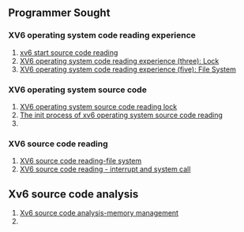 ## Programmer Sought



### XV6 operating system code reading experience

1. [xv6 start source code reading](https://www.programmersought.com/article/78727186412/)
2. [XV6 operating system code reading experience (three): Lock](https://www.programmersought.com/article/54302701499/)
3. [XV6 operating system code reading experience (five): File System](https://www.programmersought.com/article/35822701497/)



### XV6 operating system source code

1. [XV6 operating system source code reading lock](https://www.programmersought.com/article/66898763460/)
2. [The init process of xv6 operating system source code reading](https://www.programmersought.com/article/48576822044/)
3. 

### XV6 source code reading

1. [XV6 source code reading-file system](https://www.programmersought.com/article/52467280744/)
2. [XV6 source code reading - interrupt and system call](https://www.programmersought.com/article/76201674767/)



## Xv6 source code analysis

1. [Xv6 source code analysis-memory management](https://www.programmersought.com/article/25224600765/)
2. 
